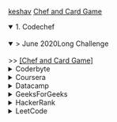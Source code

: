 [keshav](https://www.google.com)
[Chef and Card Game](https://github.com/keshavsingh4522/Python/blob/master/Codechef/July%202020/Chef%20and%20Card%20Game.py)
<details open>
<summary>1. Codechef</summary>
<br>
   <details open>
   <summary> > June 2020Long Challenge</summary>
   <br>
      >> <a href="https://github.com/keshavsingh4522/Python/blob/master/Codechef/July%202020/Chef%20and%20Card%20Game.py">[Chef and Card Game]</a>
  </details>
</details>

<details>
<summary>Coderbyte</summary>
<br>
  ke
</details>

<details>
<summary>Coursera</summary>
<br>
  ke
</details>

<details>
<summary>Datacamp</summary>
<br>
  ke
</details>

<details>
<summary>GeeksForGeeks</summary>
<br>
  ke
</details>

<details>
<summary>HackerRank</summary>
<br>
  ke
</details>

<details>
<summary>LeetCode</summary>
<br>
  ke
</details>
